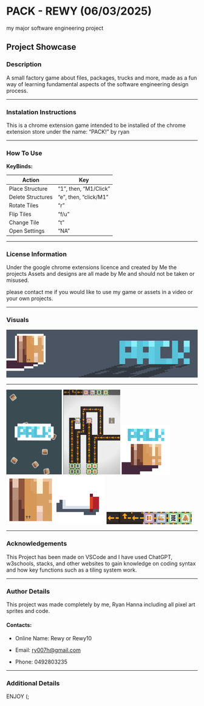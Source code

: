 
# PACK - REWY (06/03/2025)

my major software engineering project

## Project Showcase

### Description

A small factory game about files, packages, trucks and more, made as a fun way of learning fundamental aspects of the software engineering design process.

* * *
### Instalation Instructions

This is a chrome extension game intended to be installed of the chrome extension store under the name: “PACK!” by ryan

* * *
### How To Use

__KeyBinds:__

Action | Key 
 ------------ | ------------- 
Place Structure | “1”, then, “M1/Click” 
Delete Structures | “e”, then,  “click/M1” 
Rotate Tiles | “r” 
Flip Tiles | “f/u” 
Change Tile | “t” 
Open Settings | “NA” 

* * *
### License Information

Under the google chrome extensions licence and created by Me the projects Assets and designs are all made by Me and should not be taken or misused.

please contact me if you would like to use my game or assets in a video or your own projects.

* * *
### Visuals

![image](assets/800x200PACKbanner.png)
***
![image](assets/TITLESCREEN.png)
![image](assets/GAMEPLAY.png) 
![image](assets/icon128.png) 
![image](assets/PACKlogo128.png)
![image](assets/truck128.png)
![image](assets/ROADS.png)

* * *
### Acknowledgements

This Project has been made on VSCode and I have used ChatGPT, w3schools, stacks, and other websites to gain knowledge on coding syntax and how key functions such as a tiling system work. 

* * *
### Author Details 

This project was made completely by me, Ryan Hanna including all pixel art sprites and code. 

#### Contacts:  

- Online Name: Rewy or Rewy10 

- Email: ry007h@gmail.com 

- Phone: 0492803235 

* * *
### Additional Details

ENJOY (;
